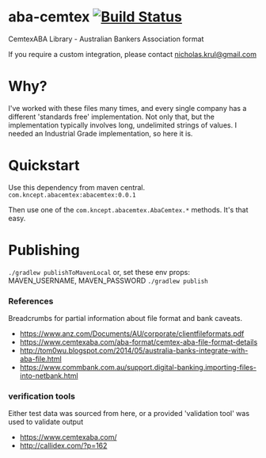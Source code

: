 # aba-cemtex [![Build Status](https://travis-ci.org/kncept/aba-cemtex.svg?branch=master)](https://travis-ci.org/kncept/aba-cemtex)
CemtexABA Library - Australian Bankers Association format

If you require a custom integration, please contact nicholas.krul@gmail.com

# Why?
I've worked with these files many times, and every single company has a different 'standards free' implementation.
Not only that, but the implementation typically involves long, undelimited strings of values.
I needed an Industrial Grade implementation, so here it is.

# Quickstart
Use this dependency from maven central.
    `com.kncept.abacemtex:abacemtex:0.0.1`

Then use one of the `com.kncept.abacemtex.AbaCemtex.*` methods. It's that easy.

# Publishing
`./gradlew publishToMavenLocal`
or, set these env props: MAVEN_USERNAME, MAVEN_PASSWORD
`./gradlew publish`

### References
Breadcrumbs for partial information about file format and bank caveats.
* https://www.anz.com/Documents/AU/corporate/clientfileformats.pdf
* https://www.cemtexaba.com/aba-format/cemtex-aba-file-format-details
* http://tom0wu.blogspot.com/2014/05/australia-banks-integrate-with-aba-file.html
* https://www.commbank.com.au/support.digital-banking.importing-files-into-netbank.html

### verification tools
Either test data was sourced from here, or a provided 'validation tool' was used to validate output
* https://www.cemtexaba.com/
* http://callidex.com/?p=162
